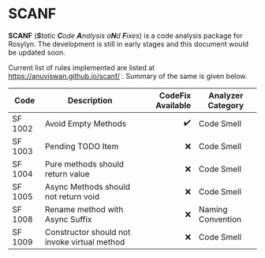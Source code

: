 # SCANF

**SCANF** (_**S**tatic **C**ode **A**nalysis a**N**d **F**ixes_) is a code analysis package for Rosylyn. The development is still in early stages and this document would be updated soon.

Current list of rules implemented are listed at https://anuviswan.github.io/scanf/ . Summary of the same is given below.

| Code    | Description                                  |  CodeFix Available | Analyzer Category |
| ------- | -------------------------------------------- | -----------------: | ----------------- |
| SF 1002 | Avoid Empty Methods                          | :heavy_check_mark: | Code Smell        |
| SF 1003 | Pending TODO Item                            |                :x: | Code Smell        |
| SF 1004 | Pure methods should return value             |                :x: | Code Smell        |
| SF 1005 | Async Methods should not return void         |                :x: | Code Smell        |
| SF 1008 | Rename method with Async Suffix              |                :x: | Naming Convention |
| SF 1009 | Constructor should not invoke virtual method |                :x: | Code Smell        |
